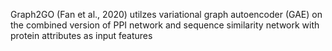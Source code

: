 Graph2GO (Fan et al., 2020) utilzes variational graph autoencoder (GAE) on the combined version of PPI network and sequence similarity network with protein attributes as input features
